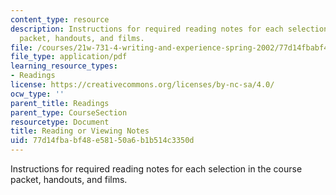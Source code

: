 ```yaml
---
content_type: resource
description: Instructions for required reading notes for each selection in the course
  packet, handouts, and films.
file: /courses/21w-731-4-writing-and-experience-spring-2002/77d14fbabf48e58150a6b1b514c3350d_view_notes.pdf
file_type: application/pdf
learning_resource_types:
- Readings
license: https://creativecommons.org/licenses/by-nc-sa/4.0/
ocw_type: ''
parent_title: Readings
parent_type: CourseSection
resourcetype: Document
title: Reading or Viewing Notes
uid: 77d14fba-bf48-e581-50a6-b1b514c3350d
---
```

Instructions for required reading notes for each selection in the course packet, handouts, and films.